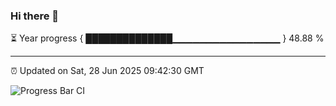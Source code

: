 ### Hi there 👋

⏳ Year progress { ██████████████▁▁▁▁▁▁▁▁▁▁▁▁▁▁▁▁ } 48.88 %

---

⏰ Updated on Sat, 28 Jun 2025 09:42:30 GMT

![Progress Bar CI](https://github.com/IshwaranRudhara/GIT-ACTION/workflows/Progress%20Bar%20CI/badge.svg)

